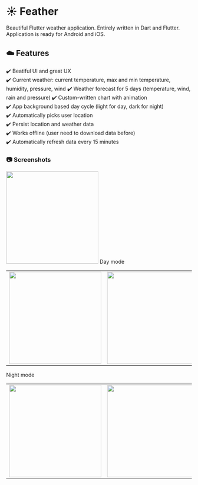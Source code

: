 # :sunny: Feather
 Beautiful Flutter weather application. Entirely written in Dart and Flutter. Application is ready for Android and iOS.

## :cloud: Features
:heavy_check_mark: Beatiful UI and great UX  
:heavy_check_mark: Current weather: current temperature, max and min temperature, humidity, pressure, wind 
:heavy_check_mark: Weather forecast for 5 days  (temperature, wind, rain and pressure)
:heavy_check_mark: Custom-written chart with animation  
:heavy_check_mark: App background based day cycle (light for day, dark for night)  
:heavy_check_mark: Automatically picks user location  
:heavy_check_mark: Persist location and weather data  
:heavy_check_mark: Works offline (user need to download data before)  
:heavy_check_mark: Automatically refresh data every 15 minutes  

### :camera: Screenshots 
<img width="250px" src="https://github.com/jhomlala/feather/blob/master/screenshots/feather.gif">
Day mode
<table>
  <tr>
    <td>
  <img width="250px" src="https://github.com/jhomlala/feather/blob/master/screenshots/1.png">
    </td>
    <td>
       <img width="250px" src="https://github.com/jhomlala/feather/blob/master/screenshots/2.png">
    </td>
    <td>
       <img width="250px" src="https://github.com/jhomlala/feather/blob/master/screenshots/3.png">
    </td>
    <td>
       <img width="250px" src="https://github.com/jhomlala/feather/blob/master/screenshots/4.png">
    </td>
     <td>
       <img width="250px" src="https://github.com/jhomlala/feather/blob/master/screenshots/5.png">
    </td>
  </tr>
  
</table>


Night mode
<table>
  <tr>
    <td>
  <img width="250px" src="https://github.com/jhomlala/feather/blob/master/screenshots/6.png">
    </td>
    <td>
       <img width="250px" src="https://github.com/jhomlala/feather/blob/master/screenshots/7.png">
    </td>
    <td>
       <img width="250px" src="https://github.com/jhomlala/feather/blob/master/screenshots/8.png">
    </td>
    <td>
       <img width="250px" src="https://github.com/jhomlala/feather/blob/master/screenshots/9.png">
    </td>
     <td>
       <img width="250px" src="https://github.com/jhomlala/feather/blob/master/screenshots/10.png">
    </td>
  </tr>
  
</table>
